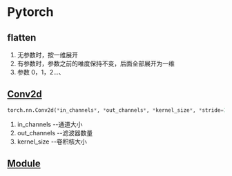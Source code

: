# Pytorch

## flatten

1. 无参数时，按一维展开
2. 有参数时，参数之前的唯度保持不变，后面全部展开为一维
3. 参数 0，1，2...、

## [Conv2d](https://pytorch.org/docs/stable/generated/torch.nn.Conv2d.html#torch.nn.Conv2d)

```python
torch.nn.Conv2d(*in_channels*, *out_channels*, *kernel_size*, *stride=1*, *padding=0*, *dilation=1*, *groups=1*, *bias=True*, *padding_mode='zeros'*, *device=None*, *dtype=None*)
```

1. in_channels  --通道大小
2. out_channels --滤波器数量
3. kernel_size --卷积核大小

## [Module](https://pytorch.org/docs/stable/generated/torch.nn.Module.html?highlight=module#torch.nn.Module)

